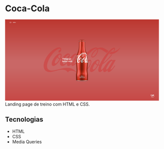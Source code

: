 # Coca-Cola
![](./img/print.png)
Landing page de treino com HTML e CSS.

## Tecnologias
- HTML
- CSS
- Media Queries